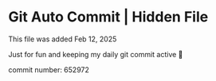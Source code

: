 # Git Auto Commit | Hidden File

This file was added Feb 12, 2025

Just for fun and keeping my daily git commit active 🤪

commit number: 652972
